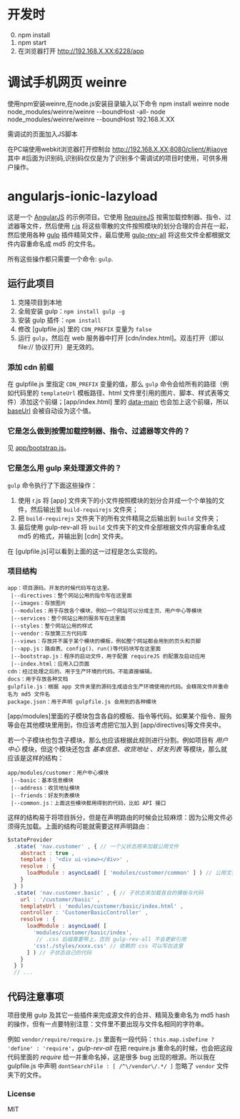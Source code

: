 # 开发时
  0. npm install
  1. npm start
  2. 在浏览器打开 http://192.168.X.XX:6228/app

# 调试手机网页 weinre

  使用npm安装weinre,在node.js安装目录输入以下命令
  npm install weinre
  node node_modules/weinre/weinre --boundHost -all-
  node node_modules/weinre/weinre --boundHost  192.168.X.XX

  需调试的页面加入JS脚本
  <script src="http://192.168.X.XX:8080/target/target-script-min.js#jiaoye"></script>
  在PC端使用webkit浏览器打开控制台
  http://192.168.X.XX:8080/client/#jiaoye
  其中 #后面为识别码,识别码仅仅是为了识别多个需调试的项目时使用，可供多用户操作。


# angularjs-ionic-lazyload

这是一个 [AngularJS](https://angularjs.org/) 的示例项目。它使用 [RequireJS](http://requirejs.org/) 按需加载控制器、指令、过滤器等文件，然后使用 [r.js](https://github.com/jrburke/r.js/) 将这些零散的文件按照模块的划分合理的合并在一起，然后使用各种 [gulp](http://gulpjs.com/) 插件精简文件，最后使用 [gulp-rev-all](https://github.com/smysnk/gulp-rev-all) 将这些文件全都根据文件内容重命名成 md5 的文件名。

所有这些操作都只需要一个命令: `gulp`. 

## 运行此项目

 1. 克隆项目到本地
 2. 全局安装 gulp：`npm install gulp -g`
 3. 安装 gulp 插件：`npm install` 
 4. 修改 [gulpfile.js] 里的 `CDN_PREFIX` 变量为 `false`
 5. 运行 `gulp`，然后在 web 服务器中打开 [cdn/index.html]。双击打开（即以 file:// 协议打开）是无效的。

### 添加 cdn 前缀

在 gulpfile.js 里指定 `CDN_PREFIX` 变量的值，那么 `gulp` 命令会给所有的路径（例如代码里的 `templateUrl` 模板路径、html 文件里引用的图片、脚本、样式表等文件）添加这个前缀；[app/index.html] 里的 [data-main](http://requirejs.org/docs/api.html#data-main) 也会加上这个前缀，所以 [baseUrl](http://requirejs.org/docs/api.html#config-baseUrl) 会被自动设为这个值。

### 它是怎么做到按需加载控制器、指令、过滤器等文件的？
见 [app/bootstrap.js](https://github.com/lmk123/angularjs-requirejs-rjs-md5/blob/master/app/bootstrap.js)。

### 它是怎么用 gulp 来处理源文件的？

`gulp` 命令执行了下面这些操作：

1. 使用 r.js 将 [app] 文件夹下的小文件按照模块的划分合并成一个个单独的文件，然后输出至 `build-requirejs` 文件夹；
2. 把 `build-requirejs` 文件夹下的所有文件精简之后输出到 `build` 文件夹；
3. 最后使用 gulp-rev-all 将 `build` 文件夹下的文件全部根据文件内容重命名成 md5 的格式，并输出到 [cdn] 文件夹。

在 [gulpfile.js]可以看到上面的这一过程是怎么实现的。

### 项目结构

```
app：项目源码。开发的时候代码写在这里。
 |--directives：整个网站公用的指令写在这里面
 |--images：存放图片
 |--modules：用于存放各个模块，例如一个网站可以分成主页、用户中心等模块
 |--services：整个网站公用的服务写在这里面
 |--styles：整个网站公用的样式
 |--vendor：存放第三方代码库
 |--views：存放并不属于某个模块的模板，例如整个网站都会用到的页头和页脚
 |--app.js：路由表、config()、run()等代码块写在这里面
 |--bootstrap.js：程序的启动文件，用于配置 requireJS 的配置及启动应用
 |--index.html：应用入口页面
cdn：经过处理之后的、用于生产环境的代码。不能直接编辑。
docs：用于存放各种文档
gulpfile.js：根据 app 文件夹里的源码生成适合生产环境使用的代码。会精简文件并重命名为 md5 文件名
package.json：用于声明 gulpfile.js 会用到的各种模块
```

[app/modules]里面的子模块包含各自的模板、指令等代码。如果某个指令、服务等会在其他模块里用到，你应该考虑把它加入到 [app/directives]等文件夹中。

若一个子模块也包含子模块，那么也应该根据此规则进行分割。例如项目有 _用户中心_ 模块，但这个模块还包含 _基本信息_、_收货地址_ 、_好友列表_ 等模块，那么就应该是这样的结构：

```
app/modules/customer：用户中心模块
 |--basic：基本信息模块
 |--address：收货地址模块
 |--friends：好友列表模块
 |--common.js：上面这些模块都用得到的代码，比如 API 接口
```

这样的结构易于将项目拆分，但是在声明路由的时候会比较麻烦：因为公用文件必须得先加载。上面的结构可能就需要这样声明路由：

```js
$stateProvider
  .state( 'nav.customer' , { // 一个父状态用来加载公用文件
    abstract : true ,
    template : '<div ui-view></div>' ,
    resolve : {
      loadModule : asyncLoad( [ 'modules/customer/common' ] ) // 公用文件
    }
  } )
  .state( 'nav.customer.basic' , { // 子状态来加载各自的模板与代码
    url : '/customer/basic' ,
    templateUrl : 'modules/customer/basic/index.html' ,
    controller : 'CustomerBasicController' ,
    resolve : {
      loadModule : asyncLoad( [ 
        'modules/customer/basic/index',
         // .css 后缀需要带上，否则 gulp-rev-all 不会更新引用
        'css!./styles/xxxx.css' // 依赖的 css 可以写在这里
      ] ) // 子状态自己的代码
    }
  } )
  // ...
```

## 代码注意事项

项目使用 gulp 及其它一些插件来完成源文件的合并、精简及重命名为 md5 hash 的操作，但有一点要特别注意：文件里不要出现与文件名相同的字符串。

例如 `vendor/require/require.js` 里面有一段代码：`this.map.isDefine ? 'define' : 'require'`，_gulp-rev-all_ 在把 require.js 重命名的时候，也会把这段代码里面的 _require_ 给一并重命名掉，这是很多 bug 出现的根源。所以我在 gulpfile.js 中声明 `dontSearchFile : [ /^\/vendor\/.*/ ]` 忽略了 `vendor` 文件夹下的文件。

### License
MIT
